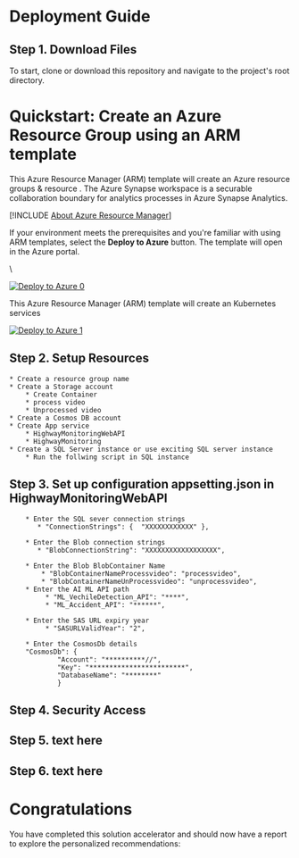 # Deployment Guide

## Step 1. Download Files
To start, clone or download this repository and navigate to the project's root directory.

# Quickstart: Create an Azure Resource Group using an ARM template

This Azure Resource Manager (ARM) template will create an Azure resource groups & resource . The Azure Synapse workspace is a securable collaboration boundary for analytics processes in Azure Synapse Analytics.

[!INCLUDE [About Azure Resource Manager](../../includes/resource-manager-quickstart-introduction.md)]

If your environment meets the prerequisites and you're familiar with using ARM templates, select the **Deploy to Azure** button. The template will open in the Azure portal.

\

[![Deploy to Azure 0](../media/template-deployments/deploy-to-azure.png)](https://portal.azure.com/#create/Microsoft.Template/uri/https%3A%2F%2Fraw.githubusercontent.com%2FRituranjan123%2FTraffic-Monitoring-Solution-Accelerator%2Fmain%2FARMTemplate%2FARMTemplate_mspoc_MainResourceGroup.json)

This Azure Resource Manager (ARM) template will create an Kubernetes services

[![Deploy to Azure 1](../media/template-deployments/deploy-to-azure.png)](https://portal.azure.com/#create/Microsoft.Template/uri/https%3A%2F%2Fraw.githubusercontent.com%2FRituranjan123%2FTraffic-Monitoring-Solution-Accelerator%2Fmain%2FARMTemplate%2FARMTemplate_mspoc_AKSResourceGroup.json)


## Step 2. Setup Resources
    * Create a resource group name
    * Create a Storage account
        * Create Container 
        * process video
        * Unprocessed video 
    * Create a Cosmos DB account
    * Create App service
        * HighwayMonitoringWebAPI
        * HighwayMonitoring
    * Create a SQL Server instance or use exciting SQL server instance 
        * Run the follwing script in SQL instance


## Step 3. Set up  configuration appsetting.json in HighwayMonitoringWebAPI
        
        * Enter the SQL sever connection strings        
           * "ConnectionStrings": {  "XXXXXXXXXXXX" },
        
        * Enter the Blob connection strings  
           * "BlobConnectionString": "XXXXXXXXXXXXXXXXXX",
        
        * Enter the Blob BlobContainer Name  
            * "BlobContainerNameProcessvideo": "processvideo",
            * "BlobContainerNameUnProcessvideo": "unprocessvideo",
        * Enter the AI ML API path  
             * "ML_VechileDetection_API": "****",
             * "ML_Accident_API": "******",

        * Enter the SAS URL expiry year  
             * "SASURLValidYear": "2",

        * Enter the CosmosDb details
        "CosmosDb": {
                "Account": "**********//",
                "Key": "************************",
                "DatabaseName": "********"                
                }




## Step 4. Security Access

## Step 5. text here

## Step 6. text here

# Congratulations
You have completed this solution accelerator and should now have a report to explore the personalized recommendations:

